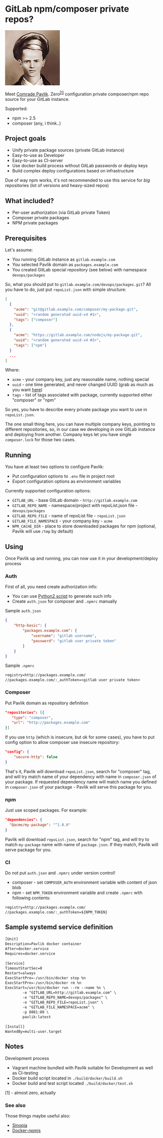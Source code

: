 # GitLab npm/composer private repos?

![logo](doc/pavlik.png)

Meet [Comrade Pavlik](https://en.wikipedia.org/wiki/Pavlik_Morozov).
Zero<sup><a href="#zeroconf">[1]</a></sup> configuration private composer/npm repo source for your GitLab instance.

Supported:
 * npm >= 2.5
 * composer (any, i think..)

## Project goals

 * Unify private package sources (private GitLab instance)
 * Easy-to-use as Developer
 * Easy-to-use as CI-server
 * Use docker build process without GitLab passwords or deploy keys
 * Build complex deploy configurations based on infrastructure

Due of way npm works, it's not recommended to use this service for *big* repositories (lot of versions and heavy-sized repos)

## What included?

 * Per-user authorization (via GitLab private Token)
 * Composer private packages
 * NPM private packages

## Prerequisites

Let's assume:
 * You running GitLab instance as `gitlab.example.com`
 * You selected Pavlik domain as `packages.example.com`
 * You created GitLab special repository (see below) with namespace `devops/packages`

So, what you should put to `gitlab.example.com/devops/packages.git`?
All you have to do, just put `repoList.json` with simple structure:

```json
[
  {
    "acme": "git@gitlab.example.com/composer/my-package.git",
    "uuid": "<random generated uuid-v4 #1>",
    "tags": ["composer"]
  },
  {
    "acme": "https://gitlab.example.com/nodejs/my-package.git",
    "uuid": "<random generated uuid-v4 #2>",
    "tags": ["npm"]
  }
  ...
]
```

Where:
 * `acme` - your company key, just any reasonable name, nothing special
 * `uuid` - one time generated, and never changed UUID (grab as much as you want [here](https://www.uuidgenerator.net/))
 * `tags` - list of tags associated with package, currently supported either "composer" or "npm"

So yes, you have to describe every private package you want to use in `repoList.json`.

The one small thing here, you can have multiple company keys, pointing to different repositories,
so, in our case we developing in one GitLab instance and deploying from another. Company keys let you
have single `composer.lock` for those two cases.

## Running

You have at least two options to configure Pavlik:
 * Put configuration options to `.env` file in project root
 * Export configuration options as environment variables

Currently supported configuration options:
 * `GITLAB_URL` - base GitLab domain - `http://gitlab.example.com`
 * `GITLAB_REPO_NAME` - namespace/project with repoList.json file - `devops/packages`
 * `GITLAB_REPO_FILE` - name of repoList file - `repoList.json`
 * `GITLAB_FILE_NAMESPACE` - your company key - `acme`
 * `NPM_CACHE_DIR` - place to store downloaded packages for npm (optional, Pavlik will use `/tmp` by default)


## Using

Once Pavlik up and running, you can now use it in your development/deploy process

### Auth

First of all, you need create authorization info:
 * You can use [Python2 script](https://github.com/Dalee/ansible.bootstrap/blob/master/files/pavlik-enable) to generate such info
 * Create `auth.json` for composer and `.npmrc` manually

Sample `auth.json`
```json
{
	"http-basic": {
		"packages.example.com": {
			"username": "gitlab username",
			"password": "gitlab user private token"
		}
	}
}
```

Sample `.npmrc`
```
registry=http://packages.example.com/
//packages.example.com/:_authToken=<gitlab user private token>
```

### Composer

Put Pavlik domain as repository definition
```json
"repositories": [{
   "type": "composer",
   "url": "http://packages.example.com"
}]
```
If you use `http` (which is insecure, but ok for some cases), you have to put config option
to allow composer use insecure repository:

```json
"config": {
    "secure-http": false
}
```

That's it, Pavlik will download `repoList.json`, search for "composer" tag, and will try
match name of your dependency with name in `composer.json` of your package.
If requested dependency name will match name you defined in `composer.json` of your
package - Pavlik will serve this package for you.

### npm

Just use scoped packages. For example:
```json
"dependencies": {
  "@acme/my-package": "^1.0.0"
}
```

Pavlik will download `repoList.json`, search for "npm" tag, and will try to match `my-package` name
with name of `package.json`. If they match, Pavlik will serve package for you.

### CI

Do not put `auth.json` and `.npmrc` under version control!
 * composer - set `COMPOSER_AUTH` environment variable with content of json blob
 * npm - set `NPM_TOKEN` environment variable and create `.npmrc` with following contents:
```
registry=http://packages.example.com/
//packages.example.com/:_authToken=${NPM_TOKEN}
```

## Sample systemd service definition

```
[Unit]
Description=Pavlik docker container
After=docker.service
Requires=docker.service

[Service]
TimeoutStartSec=0
Restart=always
ExecStartPre=-/usr/bin/docker stop %n
ExecStartPre=-/usr/bin/docker rm %n
ExecStart=/usr/bin/docker run --rm --name %n \
        -e "GITLAB_URL=http://gitlab.example.com" \
        -e "GITLAB_REPO_NAME=devops/packages" \
        -e "GITLAB_REPO_FILE=repoList.json" \
        -e "GITLAB_FILE_NAMESPACE=acme" \
        -p 8081:80 \
        pavlik:latest

[Install]
WantedBy=multi-user.target
```

## Notes

Development process
 * Vagrant machine bundled with Pavlik suitable for Development as well as CI-testing
 * Docker build script located in `./build/docker/build.sh`
 * Docker build and test script located `./build/docker/test.sh`

<a id="zeroconf" name="zeroconf">[1] - almost zero, actually</a><br/>

### See also

Those things maybe useful also:
 * [Sinopia](https://github.com/rlidwka/sinopia)
 * [Docker-npmjs](https://github.com/terinjokes/docker-npmjs)
